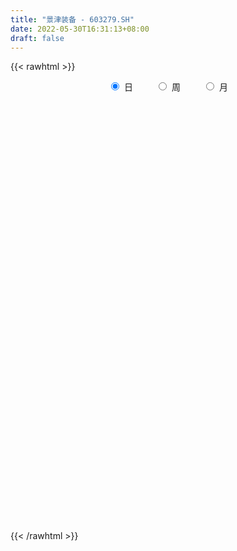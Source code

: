 ```yaml
---
title: "景津装备 - 603279.SH"
date: 2022-05-30T16:31:13+08:00
draft: false
---
```

{{< rawhtml >}}
    <div style="text-align: center">
        <label style="padding: 1rem;"><input style="margin-right: .5rem" type="radio" name="period" value="D" checked onclick="period_change(this)">日</label>
        <label style="padding: 1rem;"><input style="margin-right: .5rem" type="radio" name="period" value="W" onclick="period_change(this)">周</label>
        <label style="padding: 1rem;"><input style="margin-right: .5rem" type="radio" name="period" value="M" onclick="period_change(this)">月</label>
    </div>
    <div id="chart" style="height: 700px;"></div> 
    <script type="text/javascript">
        const D_v = [46923.04,40888.32,31041.0,28031.65,31909.35,32062.47,33295.14,29744.01,50565.03,36973.37,34357.46,23383.11,22684.56,23560.28,30168.23,20263.8,41167.28,29689.0,23443.76,39389.18,45603.72,48008.27,39181.3,27007.0,32562.0,29214.32,12941.75,19432.94,23100.0,14216.32,16107.0,14896.0,22178.46,21650.33,115815.27,63191.75,37526.84,36113.0,45589.0,121988.17,208864.23,303148.33,143737.73,127161.39,135252.79,84210.85,79370.01,49415.28,86826.08,51170.01,81753.89,40361.87,52613.42,58929.24,34829.22,36546.4,27022.0,156053.42,127927.18,98581.35,42556.97,43664.24,54446.09,60102.07,55140.28,62195.02,79199.13,81645.45,78030.5,33862.95,44734.23,34046.35,35684.55,40445.09,39482.49,30790.48,49961.98,34188.07,37856.55,24021.94,27654.17,26986.44,25685.06,36185.01,33632.01,27859.42,50885.86,37797.39,43572.92,30775.66,32275.82,27194.01,28167.0,31186.78,20360.05,19893.97,26553.48,32105.05,31808.0,47171.0,27403.01,37985.5,38695.58,62662.56,45618.38,41143.2,70653.07,45859.39,53461.98,51368.34,44862.16,42291.0,36794.48,29877.1,20513.42,19643.16,33934.0,21654.39,19803.54,30761.62,17639.63,20651.26,13431.7,22680.76,34750.73,22204.67,11729.12,21108.29,24286.06,17645.25,21917.6,28332.19,21657.85,31831.48,38516.39,52431.8,35120.96,20826.64,30882.38,21816.71,16282.58,58234.16,31535.56,78535.69,67376.06,26894.74,26615.77,31072.71,19923.99,26182.25,28581.63,16831.38,28556.43,18650.94,18869.92,28897.75,36935.36,21717.94,22232.27,32684.78,22539.66,16486.14,20792.72,29939.81,27076.51,25006.92,25343.7,26595.51,22326.23,17241.21,18163.01,19479.9,9850.0,19047.58,42474.63,45125.83,39231.9,27044.44,27388.29,25993.12,21878.17,15190.26,20889.5,19129.51,10626.92,9380.34,22913.24,20082.68,18001.93,13335.88,14738.32,9409.0,12483.79,12849.28,18209.94,16806.34,10244.03,35148.81,24429.62,12361.58,13617.64,16961.31,22137.03,26652.69,13641.06,5777.61,5713.69,7191.17,7552.82,9138.88,15380.85,8926.12,15005.9,8067.93,8924.0,5272.08,6589.78,16454.76,21370.11,18315.85,11532.71,25506.52,13405.66,11199.98,7681.0,8910.25,11882.59,6857.59,11354.47,13366.25,6177.21,10594.34,17687.19,13643.4,6495.21,10844.42,8967.08,7317.06,4777.35,5523.0,6216.59,11140.11,7134.74,7976.83,6850.09,10397.87,18260.18,11648.37,13579.17,12356.43]
const D_histogram = [0.0,-0.0092663248,-0.0392712194,-0.0497308671,-0.0596333737,-0.0852072083,-0.1196877319,-0.1582895084,-0.1414984967,-0.1510771215,-0.1893050102,-0.2072334143,-0.2023790378,-0.1824190362,-0.1474441379,-0.1335862354,-0.1006539612,-0.0930840485,-0.0923291178,-0.1352098665,-0.0721476973,0.032720558,0.1148241026,0.1589481577,0.191908313,0.2042187489,0.1897120189,0.1638302966,0.1164860704,0.0834329953,0.0436491039,-0.006663777,-0.023909107,-0.0188316378,0.0970169304,0.1483652552,0.1639142781,0.1737052389,0.1981232892,0.2969862653,0.5036589733,0.6580708153,0.6992945516,0.7360187562,0.8231177832,0.8817420085,0.8159658471,0.7248604083,0.5125128347,0.3164613165,0.2888750721,0.2106758563,0.1388341082,0.097401089,0.0559178332,-0.0167349222,-0.0521087354,-0.0238531115,0.1826180543,0.314691087,0.3797285473,0.3672039048,0.2937591134,0.064695929,0.0103306347,0.0721180263,0.172033647,0.3719040714,0.5509850877,0.6023693844,0.4662646644,0.436973994,0.3194567142,0.1393095156,-0.0824539831,-0.2444601439,-0.3440073424,-0.3658569739,-0.3899966806,-0.3885285487,-0.3918993521,-0.4042531284,-0.4193919248,-0.4568630204,-0.5308530541,-0.630301969,-0.7964940527,-0.9033709443,-0.9213744062,-0.9935872191,-0.994809923,-0.9262315737,-0.9264299327,-0.8852894943,-0.815824888,-0.7616599166,-0.7545639687,-0.7277589024,-0.5894296197,-0.4030615549,-0.2662723822,-0.0414013266,0.0476563612,0.0755296401,0.0825657054,0.1359729868,0.115141508,0.1398674616,0.1462224283,0.1735815931,0.2990679651,0.3505252257,0.4235618646,0.4766120064,0.4622135969,0.4479988868,0.4974410585,0.4783955525,0.4150549803,0.3665306703,0.3768644812,0.3097314912,0.2810964089,0.2908532016,0.2705302362,0.2688168766,0.2527177209,0.29743103,0.3121445458,0.3084865549,0.2685516019,0.16460249,0.1085675281,0.0093112053,-0.1067480578,-0.0834220159,-0.1205452461,-0.1333474968,-0.1720504458,-0.1581960701,-0.1506942648,0.050610836,0.1463781091,0.3155085092,0.3825519628,0.3697356748,0.3698734835,0.4219527932,0.4199332671,0.2631771851,0.2333946865,0.1438272039,0.1806992753,0.1553539572,0.1794167447,0.0483441889,-0.1285309761,-0.0967202329,-0.0791460757,-0.1733442733,-0.2359014333,-0.2429007553,-0.3896555402,-0.5184222607,-0.6209627143,-0.536901193,-0.6032692346,-0.7035481492,-0.7639764129,-0.7287858608,-0.7525478385,-0.6979801806,-0.6747206165,-0.5839738163,-0.5264673868,-0.4431086096,-0.206507092,-0.1340390769,-0.1066751949,-0.1693998161,-0.1253717814,-0.0413444137,0.022599835,0.0724673309,0.1196669595,0.1184132049,0.2767622827,0.3181700223,0.344650318,0.330244587,0.3259526563,0.2668551571,0.1733436545,0.1214813142,-0.0256405768,-0.1245047637,-0.1614903189,0.0238575317,0.0586294929,0.0123832109,-0.1333017848,-0.0296000899,0.0961319206,0.2614089308,0.4166850174,0.4895946334,0.5123223798,0.4310385601,0.2718864979,0.0729278129,-0.1145521241,-0.1513693914,-0.1661458593,-0.1991394794,-0.2113734964,-0.2343615949,-0.2151258405,-0.3282108542,-0.4856469676,-0.6468434796,-0.782603516,-0.8245969083,-0.6850375436,-0.5657125259,-0.4551013732,-0.391089122,-0.3166287581,-0.4174908526,-0.3814101711,-0.2981709303,-0.252237052,0.014179523,0.2873675642,0.4413338635,0.5580841223,0.6192269708,0.6511104455,0.6672429044,0.6902817592,0.6650906047,0.6273434467,0.6639619643,0.6627101068,0.6350006526,0.551784595,0.3775323408,0.3804090107,0.3899042145,0.2470844391,0.2065350936]
const D_fast = [0.0,-0.011582906,-0.0514056055,-0.07429797,-0.09910882,-0.1459844567,-0.2103869133,-0.2885610668,-0.3071446793,-0.3544925844,-0.4400467257,-0.5097834833,-0.5555238663,-0.5811686237,-0.5830547599,-0.6025934163,-0.5948246324,-0.6105257318,-0.6328530806,-0.7095362959,-0.664511051,-0.5514626563,-0.440653086,-0.3567919915,-0.2758547579,-0.2124896347,-0.17956836,-0.1644925082,-0.1827152168,-0.194910043,-0.2237816585,-0.2757604837,-0.2989830904,-0.2986135306,-0.1585107298,-0.0700710913,-0.0135434988,0.0396737717,0.1136226443,0.2867321867,0.6193196381,0.9382491839,1.1542965581,1.3750254518,1.6679039246,1.946963652,2.0851789524,2.1752886156,2.0910692507,1.9741330617,2.0187655853,1.9932353335,1.9561021125,1.9390193655,1.911515568,1.8346790821,1.786278085,1.8085704311,2.0606961104,2.2714419149,2.431411512,2.5106878457,2.5106828326,2.2977936305,2.2460109949,2.325827893,2.4687519255,2.7615983678,3.0784256559,3.2804022987,3.2608637448,3.340816573,3.3031634718,3.157843652,2.9154666576,2.6923454607,2.5067964266,2.3934825517,2.2718436748,2.1761796695,2.0748340281,1.9614169697,1.8414301921,1.6897433414,1.4830400442,1.226015637,0.8607000401,0.5279804124,0.279633349,-0.0409762687,-0.2909014534,-0.4538809974,-0.6856868397,-0.8658687749,-1.0003603905,-1.1366103983,-1.3181554426,-1.4732901018,-1.4823182241,-1.396715548,-1.3264944708,-1.1119737468,-1.0110019688,-0.9642462799,-0.9365687882,-0.8491682601,-0.8412143618,-0.7815215429,-0.7386109691,-0.667856406,-0.4676030428,-0.3285144757,-0.1495873707,0.0226157728,0.1237707624,0.2215557741,0.3953582103,0.4959115924,0.5363347654,0.579443123,0.6839930541,0.6942929369,0.7359319569,0.81840205,0.8657116437,0.9312025032,0.9782827777,1.0973538444,1.1901034966,1.2635671444,1.290770092,1.2279716025,1.1990785227,1.1021500012,0.9594037237,0.9618742615,0.8946147198,0.8484755949,0.7667600344,0.7410653926,0.7108936317,0.9248514415,1.0572132419,1.3052207693,1.4679022136,1.5475198442,1.6401260238,1.7976935318,1.9006573226,1.8096955367,1.8382617098,1.7846510282,1.8666979184,1.8801910897,1.9491080633,1.8301215547,1.6211136457,1.6287443307,1.626531969,1.4889977031,1.3674651847,1.2997406739,1.055572004,0.7971997183,0.5394185861,0.4892548091,0.2720694589,-0.004096493,-0.25551886,-0.402524773,-0.6144237103,-0.7343510976,-0.8797716876,-0.9350183414,-1.0091287587,-1.0365471339,-0.8515723893,-0.8126141434,-0.8119190602,-0.9169936353,-0.904308546,-0.8306172817,-0.7610230743,-0.6930387457,-0.6159223772,-0.5875728306,-0.3600331821,-0.2390829368,-0.1264400617,-0.058284646,0.0189115874,0.0265278775,-0.0236477115,-0.0451397233,-0.1986717584,-0.3286621363,-0.4060202712,-0.2147080377,-0.1652787033,-0.2084291826,-0.3874396244,-0.291137952,-0.1413729614,0.0892562815,0.3487036225,0.5440118968,0.6948202382,0.7212960586,0.6301156209,0.4493888891,0.233270921,0.1586113059,0.1022983732,0.0195198832,-0.0455575079,-0.1271360052,-0.1616817109,-0.3568194381,-0.6356672934,-0.9585746753,-1.2899855907,-1.53812821,-1.5698282313,-1.5919313451,-1.5950955357,-1.628855565,-1.6335523906,-1.8387871982,-1.8980590595,-1.8893625513,-1.906487936,-1.6365264803,-1.291496548,-1.0271967828,-0.7709254935,-0.5549759022,-0.3603148161,-0.1773716311,0.0182376634,0.1593191602,0.2784078638,0.4810168724,0.6454425416,0.7764832506,0.8312133417,0.7513441727,0.8493230954,0.9562943527,0.8752456871,0.886330115]
const D_slow = [0.0,-0.0023165812,-0.0121343861,-0.0245671028,-0.0394754463,-0.0607772483,-0.0906991813,-0.1302715584,-0.1656461826,-0.203415463,-0.2507417155,-0.3025500691,-0.3531448285,-0.3987495876,-0.435610622,-0.4690071809,-0.4941706712,-0.5174416833,-0.5405239628,-0.5743264294,-0.5923633537,-0.5841832142,-0.5554771886,-0.5157401492,-0.4677630709,-0.4167083837,-0.369280379,-0.3283228048,-0.2992012872,-0.2783430384,-0.2674307624,-0.2690967067,-0.2750739834,-0.2797818929,-0.2555276603,-0.2184363465,-0.1774577769,-0.1340314672,-0.0845006449,-0.0102540786,0.1156606648,0.2801783686,0.4550020065,0.6390066955,0.8447861414,1.0652216435,1.2692131053,1.4504282073,1.578556416,1.6576717451,1.7298905132,1.7825594772,1.8172680043,1.8416182765,1.8555977348,1.8514140043,1.8383868204,1.8324235426,1.8780780561,1.9567508279,2.0516829647,2.1434839409,2.2169237193,2.2330977015,2.2356803602,2.2537098668,2.2967182785,2.3896942964,2.5274405683,2.6780329144,2.7945990805,2.903842579,2.9837067575,3.0185341364,2.9979206407,2.9368056047,2.8508037691,2.7593395256,2.6618403554,2.5647082182,2.4667333802,2.3656700981,2.2608221169,2.1466063618,2.0138930983,1.856317606,1.6571940928,1.4313513568,1.2010077552,0.9526109504,0.7039084697,0.4723505763,0.2407430931,0.0194207195,-0.1845355025,-0.3749504817,-0.5635914738,-0.7455311994,-0.8928886044,-0.9936539931,-1.0602220886,-1.0705724203,-1.05865833,-1.03977592,-1.0191344936,-0.9851412469,-0.9563558699,-0.9213890045,-0.8848333974,-0.8414379991,-0.7666710079,-0.6790397014,-0.5731492353,-0.4539962337,-0.3384428345,-0.2264431127,-0.1020828481,0.01751604,0.1212797851,0.2129124526,0.3071285729,0.3845614457,0.454835548,0.5275488484,0.5951814074,0.6623856266,0.7255650568,0.7999228143,0.8779589508,0.9550805895,1.02221849,1.0633691125,1.0905109945,1.0928387959,1.0661517814,1.0452962774,1.0151599659,0.9818230917,0.9388104802,0.8992614627,0.8615878965,0.8742406055,0.9108351328,0.9897122601,1.0853502508,1.1777841695,1.2702525404,1.3757407386,1.4807240554,1.5465183517,1.6048670233,1.6408238243,1.6859986431,1.7248371324,1.7696913186,1.7817773658,1.7496446218,1.7254645636,1.7056780447,1.6623419763,1.603366618,1.5426414292,1.4452275441,1.315621979,1.1603813004,1.0261560021,0.8753386935,0.6994516562,0.508457553,0.3262610878,0.1381241282,-0.036370917,-0.2050510711,-0.3510445252,-0.4826613719,-0.5934385243,-0.6450652973,-0.6785750665,-0.7052438652,-0.7475938193,-0.7789367646,-0.789272868,-0.7836229093,-0.7655060765,-0.7355893367,-0.7059860354,-0.6367954648,-0.5572529592,-0.4710903797,-0.3885292329,-0.3070410689,-0.2403272796,-0.196991366,-0.1666210374,-0.1730311816,-0.2041573726,-0.2445299523,-0.2385655694,-0.2239081962,-0.2208123934,-0.2541378396,-0.2615378621,-0.237504882,-0.1721526493,-0.0679813949,0.0544172634,0.1824978584,0.2902574984,0.3582291229,0.3764610761,0.3478230451,0.3099806973,0.2684442324,0.2186593626,0.1658159885,0.1072255897,0.0534441296,-0.0286085839,-0.1500203258,-0.3117311957,-0.5073820747,-0.7135313018,-0.8847906877,-1.0262188192,-1.1399941625,-1.237766443,-1.3169236325,-1.4212963456,-1.5166488884,-1.591191621,-1.654250884,-1.6507060032,-1.5788641122,-1.4685306463,-1.3290096157,-1.174202873,-1.0114252616,-0.8446145355,-0.6720440957,-0.5057714446,-0.3489355829,-0.1829450918,-0.0172675651,0.141482598,0.2794287468,0.373811832,0.4689140846,0.5663901383,0.628161248,0.6797950214]
const D_data = [['2021-05-19', 24.9611, 24.2933, 24.0029, 25.1257],['2021-05-20', 24.1772, 24.1481, 23.9158, 24.6804],['2021-05-21', 24.0029, 23.761, 23.5384, 24.5837],['2021-05-24', 24.303, 23.8578, 23.5964, 24.303],['2021-05-25', 24.0513, 23.761, 23.4609, 24.2159],['2021-05-26', 23.7513, 23.4029, 23.3061, 23.761],['2021-05-27', 23.3642, 23.0351, 22.6286, 23.3932],['2021-05-28', 22.8415, 22.6576, 22.4544, 23.2964],['2021-05-31', 22.6576, 23.1512, 22.2608, 23.7126],['2021-06-01', 23.4222, 22.6963, 22.5511, 23.6061],['2021-06-02', 22.6963, 22.0382, 21.9608, 22.7641],['2021-06-03', 22.0672, 21.9414, 21.9317, 22.3769],['2021-06-04', 21.9414, 21.9801, 21.7865, 22.0963],['2021-06-07', 22.1446, 22.0285, 21.593, 22.164],['2021-06-08', 22.1156, 22.1737, 21.8446, 22.6866],['2021-06-09', 22.1834, 21.864, 21.8446, 22.3189],['2021-06-10', 22.1446, 22.0672, 22.0575, 22.8125],['2021-06-11', 21.9511, 21.7091, 21.6026, 22.3673],['2021-06-15', 21.593, 21.4962, 20.4315, 21.7188],['2021-06-16', 21.3897, 20.6638, 20.5961, 21.3897],['2021-06-17', 20.93, 21.88, 20.51, 21.94],['2021-06-18', 21.89, 22.76, 21.88, 23.02],['2021-06-21', 22.76, 22.96, 22.6, 23.08],['2021-06-22', 22.95, 22.86, 22.6, 23.1],['2021-06-23', 22.86, 23.0, 22.75, 23.16],['2021-06-24', 22.87, 22.96, 22.86, 23.5],['2021-06-25', 22.96, 22.72, 22.61, 23.18],['2021-06-28', 22.74, 22.56, 22.45, 22.95],['2021-06-29', 22.54, 22.16, 21.92, 22.66],['2021-06-30', 21.98, 22.16, 21.97, 22.43],['2021-07-01', 22.17, 21.89, 21.89, 22.32],['2021-07-02', 22.11, 21.49, 21.4, 22.12],['2021-07-05', 21.51, 21.67, 21.49, 22.4],['2021-07-06', 22.19, 21.86, 21.61, 22.19],['2021-07-07', 21.95, 23.57, 21.8, 23.75],['2021-07-08', 23.52, 23.28, 23.08, 24.16],['2021-07-09', 23.28, 23.11, 22.74, 23.4],['2021-07-12', 23.36, 23.22, 23.11, 23.79],['2021-07-13', 23.22, 23.63, 23.01, 23.85],['2021-07-14', 23.78, 25.09, 23.61, 25.7],['2021-07-15', 25.61, 27.6, 25.61, 27.6],['2021-07-16', 28.7, 28.42, 28.28, 30.36],['2021-07-19', 27.62, 28.13, 27.62, 29.15],['2021-07-20', 27.91, 28.94, 27.22, 29.44],['2021-07-21', 28.84, 30.64, 28.84, 31.5],['2021-07-22', 30.61, 31.5, 30.26, 31.66],['2021-07-23', 31.5, 30.77, 30.0, 31.53],['2021-07-26', 30.51, 30.84, 30.0, 31.48],['2021-07-27', 30.0, 29.21, 28.77, 30.62],['2021-07-28', 29.04, 28.87, 28.28, 29.56],['2021-07-29', 29.74, 30.86, 29.74, 31.37],['2021-07-30', 31.1, 30.39, 30.0, 31.35],['2021-08-02', 30.48, 30.46, 30.1, 31.1],['2021-08-03', 30.69, 30.89, 30.06, 31.4],['2021-08-04', 30.7, 30.99, 30.35, 31.2],['2021-08-05', 31.28, 30.57, 30.0, 31.28],['2021-08-06', 30.6, 30.98, 30.38, 31.13],['2021-08-09', 31.06, 31.99, 30.41, 33.0],['2021-08-10', 31.5, 35.19, 31.28, 35.19],['2021-08-11', 35.32, 35.65, 34.0, 36.27],['2021-08-12', 35.66, 35.91, 34.67, 36.09],['2021-08-13', 35.53, 35.68, 34.9, 35.9],['2021-08-16', 35.68, 35.26, 34.9, 36.82],['2021-08-17', 35.32, 32.95, 32.8, 35.35],['2021-08-18', 33.28, 34.72, 32.95, 35.08],['2021-08-19', 34.8, 36.55, 34.11, 37.2],['2021-08-20', 36.56, 37.89, 36.56, 39.0],['2021-08-23', 38.36, 40.51, 37.22, 40.97],['2021-08-24', 41.0, 42.0, 39.7, 42.5],['2021-08-25', 41.58, 41.86, 40.39, 42.37],['2021-08-26', 40.86, 40.1, 39.76, 41.5],['2021-08-27', 41.6, 41.76, 40.1, 42.11],['2021-08-30', 41.76, 40.98, 40.28, 43.0],['2021-08-31', 40.95, 40.0, 39.25, 41.49],['2021-09-01', 39.9, 38.84, 38.33, 40.86],['2021-09-02', 38.21, 38.84, 38.08, 39.55],['2021-09-03', 38.99, 39.09, 38.52, 41.19],['2021-09-06', 38.76, 39.85, 38.76, 41.2],['2021-09-07', 39.83, 39.78, 39.06, 41.5],['2021-09-08', 39.83, 40.1, 38.8, 40.6],['2021-09-09', 40.1, 40.08, 39.17, 40.8],['2021-09-10', 40.15, 39.95, 39.54, 40.34],['2021-09-13', 40.15, 39.84, 39.1, 40.75],['2021-09-14', 39.99, 39.38, 38.71, 40.0],['2021-09-15', 39.14, 38.52, 37.23, 39.55],['2021-09-16', 38.69, 37.54, 37.47, 39.86],['2021-09-17', 38.27, 35.66, 34.88, 38.28],['2021-09-22', 35.15, 35.2, 34.44, 36.76],['2021-09-23', 35.07, 35.43, 34.51, 35.76],['2021-09-24', 35.43, 33.89, 33.5, 35.57],['2021-09-27', 34.29, 33.9, 32.94, 35.21],['2021-09-28', 33.9, 34.27, 33.11, 34.85],['2021-09-29', 33.8, 32.9, 32.59, 34.01],['2021-09-30', 32.63, 32.82, 32.2, 33.71],['2021-10-08', 33.21, 32.78, 32.2, 34.17],['2021-10-11', 32.78, 32.25, 32.08, 33.4],['2021-10-12', 31.95, 31.15, 30.6, 33.12],['2021-10-13', 31.33, 30.8, 30.0, 32.2],['2021-10-14', 30.66, 32.0, 30.31, 32.87],['2021-10-15', 32.41, 32.95, 31.43, 33.5],['2021-10-18', 32.6, 32.79, 31.9, 33.16],['2021-10-19', 32.95, 34.6, 32.95, 35.25],['2021-10-20', 34.53, 33.6, 32.66, 34.59],['2021-10-21', 33.79, 33.05, 32.92, 36.22],['2021-10-22', 33.16, 32.8, 32.19, 33.9],['2021-10-25', 33.09, 33.49, 32.33, 33.61],['2021-10-26', 32.75, 32.61, 32.11, 33.87],['2021-10-27', 32.61, 33.16, 32.16, 33.38],['2021-10-28', 32.55, 33.0, 32.12, 33.3],['2021-10-29', 32.77, 33.36, 32.51, 34.3],['2021-11-01', 33.35, 35.08, 32.5, 35.5],['2021-11-02', 34.51, 34.79, 34.2, 35.98],['2021-11-03', 34.73, 35.62, 34.56, 35.8],['2021-11-04', 35.24, 36.0, 35.24, 36.23],['2021-11-05', 35.85, 35.58, 35.29, 36.1],['2021-11-08', 35.64, 35.83, 34.88, 36.09],['2021-11-09', 36.2, 37.08, 35.71, 37.29],['2021-11-10', 37.33, 36.69, 36.0, 37.89],['2021-11-11', 36.8, 36.28, 35.8, 36.84],['2021-11-12', 37.3, 36.5, 35.26, 37.3],['2021-11-15', 36.46, 37.47, 35.99, 37.85],['2021-11-16', 37.48, 36.67, 36.2, 38.27],['2021-11-17', 36.6, 37.19, 36.6, 37.68],['2021-11-18', 36.98, 37.92, 36.23, 38.0],['2021-11-19', 37.9, 37.82, 36.63, 38.58],['2021-11-22', 37.5, 38.3, 37.0, 38.4],['2021-11-23', 38.69, 38.38, 37.91, 39.22],['2021-11-24', 38.34, 39.55, 38.23, 39.99],['2021-11-25', 39.28, 39.7, 38.75, 40.0],['2021-11-26', 39.52, 39.88, 39.18, 39.99],['2021-11-29', 39.4, 39.68, 38.88, 40.08],['2021-11-30', 39.98, 38.81, 38.66, 39.98],['2021-12-01', 38.75, 39.24, 38.2, 39.39],['2021-12-02', 39.53, 38.48, 38.15, 39.59],['2021-12-03', 38.48, 37.8, 37.46, 38.96],['2021-12-06', 37.81, 39.37, 37.81, 39.99],['2021-12-07', 39.9, 38.64, 37.69, 39.9],['2021-12-08', 38.88, 38.85, 38.22, 39.45],['2021-12-09', 39.12, 38.4, 37.9, 39.12],['2021-12-10', 38.6, 38.99, 37.83, 39.49],['2021-12-13', 38.98, 38.97, 38.52, 39.48],['2021-12-14', 39.4, 42.05, 38.65, 42.18],['2021-12-15', 42.52, 41.74, 41.6, 42.9],['2021-12-16', 41.83, 43.7, 41.08, 43.8],['2021-12-17', 43.18, 43.49, 41.0, 43.98],['2021-12-20', 43.25, 43.1, 41.25, 44.5],['2021-12-21', 42.86, 43.7, 42.22, 43.95],['2021-12-22', 43.7, 45.0, 43.7, 45.5],['2021-12-23', 44.79, 45.0, 44.15, 45.3],['2021-12-24', 45.08, 43.12, 42.5, 45.16],['2021-12-27', 43.2, 44.63, 42.1, 44.98],['2021-12-28', 44.72, 43.94, 43.41, 44.99],['2021-12-29', 43.69, 45.75, 43.36, 46.15],['2021-12-30', 45.75, 45.38, 45.01, 46.81],['2021-12-31', 45.98, 46.38, 44.63, 46.4],['2022-01-04', 46.47, 44.49, 43.77, 46.55],['2022-01-05', 45.49, 43.3, 42.52, 45.49],['2022-01-06', 42.62, 45.68, 42.62, 46.19],['2022-01-07', 45.47, 45.81, 44.46, 46.07],['2022-01-10', 45.52, 44.34, 42.4, 45.77],['2022-01-11', 44.44, 44.38, 43.89, 45.25],['2022-01-12', 44.46, 44.92, 43.76, 45.32],['2022-01-13', 45.02, 42.71, 42.56, 45.1],['2022-01-14', 42.49, 42.02, 41.55, 43.58],['2022-01-17', 42.46, 41.44, 40.57, 42.46],['2022-01-18', 41.86, 43.42, 41.03, 43.9],['2022-01-19', 43.5, 41.26, 40.74, 44.0],['2022-01-20', 41.51, 39.97, 39.8, 41.79],['2022-01-21', 39.8, 39.53, 39.0, 40.5],['2022-01-24', 39.78, 40.12, 38.89, 40.27],['2022-01-25', 39.6, 38.85, 38.75, 40.98],['2022-01-26', 38.79, 39.34, 38.26, 39.65],['2022-01-27', 39.34, 38.59, 38.42, 39.8],['2022-01-28', 39.09, 39.2, 37.89, 39.79],['2022-02-07', 40.26, 38.68, 38.6, 41.94],['2022-02-08', 38.94, 38.92, 38.1, 39.7],['2022-02-09', 38.84, 41.36, 38.69, 41.97],['2022-02-10', 41.49, 39.91, 39.9, 42.79],['2022-02-11', 39.66, 39.42, 38.62, 40.45],['2022-02-14', 39.42, 37.98, 37.7, 39.78],['2022-02-15', 37.71, 39.04, 37.2, 39.44],['2022-02-16', 39.12, 39.71, 38.91, 40.0],['2022-02-17', 39.36, 39.74, 39.13, 40.5],['2022-02-18', 40.15, 39.8, 38.75, 40.43],['2022-02-21', 39.25, 40.0, 39.25, 40.24],['2022-02-22', 39.4, 39.51, 39.23, 40.14],['2022-02-23', 39.22, 42.0, 39.19, 42.33],['2022-02-24', 42.0, 41.23, 40.8, 42.21],['2022-02-25', 41.72, 41.42, 40.75, 42.07],['2022-02-28', 41.15, 41.15, 40.65, 42.15],['2022-03-01', 41.49, 41.44, 40.61, 41.95],['2022-03-02', 41.0, 40.78, 40.3, 41.8],['2022-03-03', 40.78, 40.08, 39.6, 40.89],['2022-03-04', 39.78, 40.3, 39.68, 41.13],['2022-03-07', 39.91, 38.58, 38.38, 39.91],['2022-03-08', 38.5, 38.43, 37.65, 39.49],['2022-03-09', 38.68, 38.69, 37.51, 39.2],['2022-03-10', 40.0, 41.79, 40.0, 42.54],['2022-03-11', 41.61, 40.5, 38.01, 41.61],['2022-03-14', 39.91, 39.45, 39.14, 40.55],['2022-03-15', 39.19, 37.6, 37.6, 39.6],['2022-03-16', 38.16, 40.51, 36.3, 40.68],['2022-03-17', 40.46, 41.4, 40.17, 42.12],['2022-03-18', 41.05, 42.8, 39.58, 42.88],['2022-03-21', 42.83, 43.8, 41.58, 43.99],['2022-03-22', 44.22, 43.75, 43.04, 44.22],['2022-03-23', 43.88, 43.8, 43.1, 44.1],['2022-03-24', 43.19, 42.75, 42.39, 43.62],['2022-03-25', 43.43, 41.45, 41.0, 43.43],['2022-03-28', 41.42, 40.17, 39.88, 41.42],['2022-03-29', 40.38, 39.3, 38.5, 40.48],['2022-03-30', 39.49, 40.52, 39.15, 40.6],['2022-03-31', 40.48, 40.57, 39.01, 40.96],['2022-04-01', 40.42, 40.1, 39.75, 41.14],['2022-04-06', 40.0, 40.1, 38.8, 40.3],['2022-04-07', 39.77, 39.71, 39.41, 40.17],['2022-04-08', 39.8, 40.06, 39.68, 40.85],['2022-04-11', 40.66, 37.93, 37.42, 40.66],['2022-04-12', 37.76, 36.3, 35.51, 38.16],['2022-04-13', 36.24, 34.9, 34.15, 36.24],['2022-04-14', 34.99, 33.78, 33.5, 35.49],['2022-04-15', 33.6, 33.74, 32.4, 34.0],['2022-04-18', 33.53, 35.56, 32.63, 35.95],['2022-04-19', 35.38, 35.37, 35.0, 36.2],['2022-04-20', 35.91, 35.32, 35.0, 35.91],['2022-04-21', 35.23, 34.7, 34.5, 35.97],['2022-04-22', 34.47, 34.74, 34.05, 35.44],['2022-04-25', 34.05, 31.98, 31.93, 34.55],['2022-04-26', 32.14, 32.99, 31.15, 33.2],['2022-04-27', 32.45, 33.41, 31.56, 34.24],['2022-04-28', 33.3, 32.84, 32.64, 33.9],['2022-04-29', 34.0, 36.12, 34.0, 36.12],['2022-05-05', 37.6, 37.56, 36.2, 38.0],['2022-05-06', 36.55, 37.3, 36.42, 38.8],['2022-05-09', 36.8, 37.77, 36.76, 38.0],['2022-05-10', 37.5, 37.85, 37.27, 38.2],['2022-05-11', 38.06, 38.09, 37.57, 39.42],['2022-05-12', 38.09, 38.42, 38.02, 38.79],['2022-05-13', 38.14, 39.05, 38.14, 39.48],['2022-05-16', 39.1, 38.9, 38.4, 39.47],['2022-05-17', 38.74, 39.03, 38.33, 39.3],['2022-05-18', 39.55, 40.44, 39.01, 41.0],['2022-05-19', 39.8, 40.58, 39.8, 41.08],['2022-05-20', 40.77, 40.7, 40.08, 41.1],['2022-05-23', 40.71, 40.21, 39.66, 40.73],['2022-05-24', 40.16, 38.79, 38.62, 40.4],['2022-05-25', 39.0, 40.91, 38.01, 41.16],['2022-05-26', 40.8, 41.41, 40.03, 41.47],['2022-05-27', 41.21, 39.48, 39.0, 41.4],['2022-05-30', 39.6, 40.54, 39.0, 41.0]]
const W_v = [8199.28,759541.6399999999,496361.99,371969.04,254732.81,266356.53,257197.23,472011.08,272713.57,38692.26,154387.41,184250.23,116145.92,137470.19,91332.27,122720.73,94302.07,83770.61,71490.18,100290.4,132509.48,69731.65,195561.34,284274.46,157753.15,158523.53,179462.89,130635.0,152447.24,273105.58,307712.76,141161.54,184130.64,230096.03,77250.3,65673.0,48651.73,60699.75,54346.77,80224.34,850738.6800000001,337187.04,150747.74,135386.48,81390.96,88445.51,40394.08,79219.8,202058.84,236751.74,148183.81,184823.58,148708.74,82305.83,208128.67,202986.41,154690.91,287166.71,94685.45,89463.87,132126.14,40697.25,251001.16,316662.43,255690.38,195460.25,173574.2,174818.77,129899.54,106640.91,153643.38,168496.0,151986.93,98153.39,228888.13,159502.88,159803.01,115126.47,88340.83,54190.05,82129.16,197308.2,205981.39,134263.23,107030.13,180215.42,80806.38,369097.04,317103.28,372444.27,350261.26,134245.05,223270.22,271716.4300000001,155042.62,167963.53,144848.59,156444.93,140906.37,87752.26,260362.65,715702.73,569732.77,309527.13,209940.28,468783.1599999999,311082.59,272319.48,196364.59,150707.17,174247.36,112145.97,118823.61,20360.05,157531.5,212365.03,262485.98,174338.16,125796.71,109154.08,96973.39,142255.51,161078.49,251964.05,130689.46,111490.3,109783.32,122443.11,126348.87,83781.7,181265.09,103080.56,81005.11,62816.27,104838.74,91730.25,39876.35,56519.68,20785.86,93179.95,53079.48,48349.86,31330.59,38401.12,37991.27,60735.68,12356.43]
const W_histogram = [0.0,0.0468868376,-0.1601116895,-0.3192957379,-0.4441287652,-0.3945366776,-0.3287375809,-0.1206973767,-0.1957120392,-0.2284535145,-0.2501266503,-0.2235189835,-0.3104931665,-0.3883033823,-0.4283790583,-0.4561426703,-0.4178346621,-0.3535801103,-0.3074638494,-0.2233725232,-0.142212217,-0.0836290169,0.1633455477,0.3060526815,0.3932442364,0.4515896736,0.4174847013,0.3190648961,0.3379410718,0.3889264249,0.3934070128,0.1892055016,0.2278891232,0.0786848794,-0.019061701,-0.0829874485,-0.1185753984,-0.1162502028,-0.1218445839,-0.0417404311,0.2009055833,0.1316045845,0.085147779,0.0618237641,0.0147435008,0.0324143126,0.0340780651,0.0545810524,0.1184249853,0.2261944441,0.1539794647,0.089123675,0.0203411312,-0.010897025,0.0077631235,0.0709084851,0.0441989905,0.0501742454,0.0515042606,-0.0083256913,0.0022840688,0.0404261645,0.1048504208,0.2519290037,0.3764398451,0.3793545199,0.3229576554,0.2359198722,0.1139439614,0.0410554965,-0.0523110839,-0.1454646485,-0.2629259603,-0.373415863,-0.5074886237,-0.5480915811,-0.5335283721,-0.5314987919,-0.4725938374,-0.4282335944,-0.3066281039,-0.1311720268,0.0703822694,0.191707914,0.2608966311,0.3320949388,0.3728836314,0.5472817422,0.6418461249,0.7571651464,0.6300390923,0.5964484555,0.5632114961,0.5442416588,0.4289625867,0.2855641219,0.157349173,0.1293741364,0.0957804732,-0.015735124,0.0116713575,0.3601753916,0.7019467962,0.8457599962,0.917933379,1.2016193067,1.4413611983,1.7436443216,1.6479392569,1.5293202904,1.0704109374,0.580651779,0.1405794864,-0.1798689398,-0.394729341,-0.5516678608,-0.617507187,-0.5154511516,-0.3952996477,-0.2436767617,-0.0324960854,-0.0591872432,-0.0247540032,0.2574786645,0.3688532411,0.5981162656,0.6434662583,0.3642063369,-0.0217406604,-0.3164293654,-0.5026501502,-0.5997668753,-0.5554429895,-0.5983848323,-0.6081689045,-0.4612541972,-0.4557084238,-0.5380220262,-0.5862617676,-1.0100545858,-1.1775734591,-1.148748532,-1.0085154676,-0.7671305108,-0.4796326266,-0.3603666823,-0.2064717547]
const W_fast = [0.0,0.058608547,-0.1884179025,-0.4274258853,-0.663291104,-0.7123331858,-0.7287184843,-0.5508526243,-0.6747952966,-0.7646501505,-0.8488549488,-0.8781270279,-1.0427245026,-1.217610564,-1.3647810045,-1.506580284,-1.5727309414,-1.5968714172,-1.6276211186,-1.5993729232,-1.5537656712,-1.5160897254,-1.2282787739,-1.0090584697,-0.8235558556,-0.6523130001,-0.5820467971,-0.6007003782,-0.4973389346,-0.3491219753,-0.2462896342,-0.40318977,-0.3075338676,-0.4370668915,-0.5395788972,-0.6242515068,-0.6894833063,-0.7162206613,-0.7522761884,-0.6826071434,-0.3897347332,-0.4261345859,-0.4513044466,-0.4591725205,-0.5025669086,-0.4767925186,-0.4666092498,-0.4324609994,-0.3390108203,-0.1746927504,-0.2084128637,-0.2509877346,-0.3146849955,-0.348647408,-0.3280464786,-0.2471739957,-0.2628337428,-0.2443149265,-0.2301088462,-0.2920202209,-0.2808394436,-0.2325908067,-0.1419539453,0.0681068885,0.2867276912,0.384480996,0.4088235454,0.3807657303,0.2872758098,0.2246512191,0.1182068677,-0.0113128591,-0.1945056609,-0.3983495294,-0.659294446,-0.8369202987,-0.9557391827,-1.0865843006,-1.1458278054,-1.208525961,-1.1635774965,-1.020914426,-0.8017645625,-0.6325119394,-0.4980990645,-0.3438770221,-0.2098674217,0.1013511247,0.3563770386,0.6609873467,0.6913710657,0.8068925428,0.9144584573,1.0315490348,1.0235106093,0.951503175,0.8626255194,0.8669940168,0.8573454719,0.7418960938,0.7722204147,1.2107682967,1.7280264003,2.0832795994,2.3849363269,2.9690270812,3.5691092724,4.3073034761,4.6235832257,4.8872943318,4.6959877131,4.3513914994,3.9464640785,3.5810484173,3.2675056809,2.9726501958,2.7524340729,2.7256273204,2.7469539124,2.837657608,3.0407142629,2.9992262943,3.0274710335,3.3740733673,3.5776612542,3.9564533451,4.1626699024,3.9744615652,3.5830794028,3.2092833565,2.8974000341,2.6503415902,2.5558047286,2.3632666777,2.2014403794,2.2330415374,2.1246602049,1.9078410959,1.7130359126,1.036729448,0.5748172099,0.3164550039,0.2045592015,0.2541615306,0.4217512582,0.4509255318,0.5532025208]
const W_slow = [0.0,0.0117217094,-0.028306213,-0.1081301474,-0.2191623388,-0.3177965082,-0.3999809034,-0.4301552476,-0.4790832574,-0.536196636,-0.5987282986,-0.6546080444,-0.7322313361,-0.8293071817,-0.9364019462,-1.0504376138,-1.1548962793,-1.2432913069,-1.3201572692,-1.3760004,-1.4115534543,-1.4324607085,-1.3916243216,-1.3151111512,-1.2168000921,-1.1039026737,-0.9995314984,-0.9197652743,-0.8352800064,-0.7380484002,-0.639696647,-0.5923952716,-0.5354229908,-0.5157517709,-0.5205171962,-0.5412640583,-0.5709079079,-0.5999704586,-0.6304316045,-0.6408667123,-0.5906403165,-0.5577391704,-0.5364522256,-0.5209962846,-0.5173104094,-0.5092068312,-0.500687315,-0.4870420518,-0.4574358055,-0.4008871945,-0.3623923283,-0.3401114096,-0.3350261268,-0.337750383,-0.3358096021,-0.3180824809,-0.3070327332,-0.2944891719,-0.2816131067,-0.2836945296,-0.2831235124,-0.2730169712,-0.246804366,-0.1838221151,-0.0897121539,0.0051264761,0.08586589,0.144845858,0.1733318484,0.1835957225,0.1705179516,0.1341517894,0.0684202993,-0.0249336664,-0.1518058223,-0.2888287176,-0.4222108106,-0.5550855086,-0.673233968,-0.7802923666,-0.8569493926,-0.8897423993,-0.8721468319,-0.8242198534,-0.7589956956,-0.6759719609,-0.5827510531,-0.4459306175,-0.2854690863,-0.0961777997,0.0613319734,0.2104440873,0.3512469613,0.487307376,0.5945480226,0.6659390531,0.7052763464,0.7376198805,0.7615649988,0.7576312178,0.7605490571,0.8505929051,1.0260796041,1.2375196032,1.4670029479,1.7674077746,2.1277480741,2.5636591545,2.9756439688,3.3579740414,3.6255767757,3.7707397204,3.8058845921,3.7609173571,3.6622350219,3.5243180567,3.3699412599,3.241078472,3.1422535601,3.0813343697,3.0732103483,3.0584135375,3.0522250367,3.1165947028,3.2088080131,3.3583370795,3.5192036441,3.6102552283,3.6048200632,3.5257127219,3.4000501843,3.2501084655,3.1112477181,2.96165151,2.8096092839,2.6942957346,2.5803686287,2.4458631221,2.2992976802,2.0467840338,1.752390669,1.465203536,1.2130746691,1.0212920414,0.9013838847,0.8112922142,0.7596742755]
const W_data = [['2019-08-02', 17.9339, 26.2534, 17.9339, 26.2534],['2019-08-09', 28.8797, 26.9881, 24.6832, 31.4968],['2019-08-16', 26.6299, 23.3242, 23.2599, 27.1625],['2019-08-23', 23.3425, 22.7273, 22.6997, 24.2792],['2019-08-30', 21.9835, 22.0569, 21.6896, 23.8751],['2019-09-06', 22.0753, 23.6639, 22.0753, 23.7649],['2019-09-12', 23.618, 23.8384, 23.4435, 24.876],['2019-09-20', 23.7649, 26.1249, 23.7557, 26.5197],['2019-09-27', 25.7484, 22.7456, 22.314, 25.8586],['2019-09-30', 22.4013, 22.7401, 22.2507, 23.2484],['2019-10-11', 22.8437, 22.4578, 22.2507, 23.5213],['2019-10-18', 22.6178, 22.7966, 21.9307, 23.4084],['2019-10-25', 22.5895, 20.8953, 20.6035, 22.5895],['2019-11-01', 20.8294, 20.1706, 19.5776, 21.9307],['2019-11-08', 20.1706, 19.8694, 19.3611, 20.2835],['2019-11-15', 19.7941, 19.3423, 18.8717, 19.9635],['2019-11-22', 19.3893, 19.6905, 19.3235, 20.2741],['2019-11-29', 19.5964, 19.8129, 18.9846, 19.9353],['2019-12-06', 19.9635, 19.4364, 19.1164, 20.0482],['2019-12-13', 19.4646, 19.86, 19.4364, 20.2082],['2019-12-20', 19.907, 19.9258, 19.86, 20.5753],['2019-12-27', 19.9541, 19.7282, 19.427, 20.0764],['2020-01-03', 19.747, 22.7495, 19.2952, 22.7495],['2020-01-10', 22.7495, 22.4954, 22.1189, 23.5308],['2020-01-17', 22.486, 22.5236, 21.8083, 23.3331],['2020-01-23', 22.3542, 22.7307, 21.8365, 23.4366],['2020-02-07', 20.4624, 21.8365, 19.3423, 21.9307],['2020-02-14', 21.6954, 20.8294, 20.7541, 22.0907],['2020-02-21', 20.9047, 22.2225, 20.8953, 22.4578],['2020-02-28', 22.166, 22.9943, 20.8294, 24.0579],['2020-03-06', 23.1825, 22.7778, 22.4672, 24.3308],['2020-03-13', 22.213, 19.7658, 18.994, 22.4578],['2020-03-20', 19.907, 22.4483, 18.5234, 22.6931],['2020-03-27', 21.6954, 19.8411, 19.6529, 22.5519],['2020-04-03', 19.5305, 19.7658, 19.1164, 20.2176],['2020-04-10', 20.0482, 19.6341, 19.5964, 20.3588],['2020-04-17', 19.4458, 19.5588, 19.2011, 19.8223],['2020-04-24', 19.6717, 19.7658, 19.1258, 20.1235],['2020-04-30', 19.7658, 19.4741, 18.5517, 19.9823],['2020-05-08', 19.3893, 20.5941, 19.2952, 20.7071],['2020-05-15', 20.5941, 23.4837, 20.18, 27.1451],['2020-05-22', 22.4483, 20.0953, 19.8788, 22.9943],['2020-05-29', 20.0106, 20.0764, 19.4364, 20.6412],['2020-06-05', 20.1517, 20.1605, 20.1047, 21.1024],['2020-06-12', 20.267, 19.6282, 19.183, 20.5186],['2020-06-19', 19.5508, 20.3057, 19.483, 20.9832],['2020-06-24', 20.2573, 20.1121, 19.8992, 20.4509],['2020-07-03', 20.1121, 20.3735, 19.6863, 20.6251],['2020-07-10', 20.6832, 21.1478, 20.4219, 22.3092],['2020-07-17', 21.1671, 22.2414, 20.9542, 23.1899],['2020-07-24', 22.3963, 20.1799, 20.1315, 22.5802],['2020-07-31', 20.1702, 19.9476, 18.6313, 20.3928],['2020-08-07', 20.0154, 19.5314, 19.3862, 20.567],['2020-08-14', 19.5314, 19.6863, 19.183, 19.9186],['2020-08-21', 19.7444, 20.2283, 19.6089, 20.9929],['2020-08-28', 20.0637, 20.9929, 20.0637, 21.0994],['2020-09-04', 20.9929, 19.967, 19.5024, 21.2252],['2020-09-11', 20.1025, 20.3154, 19.5701, 21.5349],['2020-09-18', 20.3831, 20.2767, 19.8895, 20.9639],['2020-09-25', 20.2767, 19.3282, 19.2701, 20.3638],['2020-09-30', 19.5024, 20.0347, 19.3959, 20.7606],['2020-10-09', 20.1315, 20.4896, 20.0154, 20.6154],['2020-10-16', 20.538, 21.1187, 20.4315, 21.8736],['2020-10-23', 21.2929, 22.8415, 20.9348, 23.277],['2020-10-30', 22.9189, 23.5287, 22.1737, 24.3417],['2020-11-06', 23.5964, 22.6479, 22.5511, 23.9836],['2020-11-13', 22.8415, 22.0479, 21.7672, 23.0448],['2020-11-20', 22.1253, 21.5155, 20.7316, 22.1253],['2020-11-27', 21.5446, 20.6735, 20.4025, 21.922],['2020-12-04', 20.6735, 20.8477, 20.4025, 21.3994],['2020-12-11', 21.2639, 20.1605, 19.8605, 21.8059],['2020-12-18', 20.1315, 19.5992, 19.2798, 20.5767],['2020-12-25', 19.5992, 18.5732, 18.4184, 19.7927],['2020-12-31', 18.5732, 17.7893, 17.5183, 18.641],['2021-01-08', 17.7022, 16.4633, 15.4858, 18.0409],['2021-01-15', 16.473, 16.7053, 15.6987, 17.2279],['2021-01-22', 16.773, 16.8408, 16.6569, 17.9635],['2021-01-29', 16.6762, 16.231, 16.0181, 16.9279],['2021-02-05', 16.1923, 16.6182, 15.9794, 17.1215],['2021-02-10', 16.5504, 16.2504, 16.1246, 16.7633],['2021-02-19', 16.3375, 17.257, 16.3375, 17.528],['2021-02-26', 17.2182, 18.4377, 17.2182, 18.8539],['2021-03-05', 18.5732, 19.6379, 18.4958, 20.1025],['2021-03-12', 20.0928, 19.4927, 18.1377, 20.1218],['2021-03-19', 19.4346, 19.425, 19.0765, 19.8218],['2021-03-26', 19.4637, 19.967, 19.4637, 21.0994],['2021-04-02', 19.8895, 20.0831, 19.4056, 20.3057],['2021-04-09', 20.3057, 22.6383, 19.8315, 23.1222],['2021-04-16', 22.6383, 22.7931, 21.1671, 22.9286],['2021-04-23', 23.1609, 24.1578, 22.8028, 24.5837],['2021-04-30', 24.0707, 21.6414, 21.4865, 24.3417],['2021-05-07', 22.2608, 22.8899, 21.8543, 23.8965],['2021-05-14', 22.8221, 23.219, 21.2155, 23.3738],['2021-05-21', 23.2093, 23.761, 23.0641, 25.1644],['2021-05-28', 24.303, 22.6576, 22.4544, 24.303],['2021-06-04', 22.6576, 21.9801, 21.7865, 23.7126],['2021-06-11', 22.1446, 21.7091, 21.593, 22.8125],['2021-06-18', 21.593, 22.76, 20.4315, 23.02],['2021-06-25', 22.76, 22.72, 22.6, 23.5],['2021-07-02', 22.74, 21.49, 21.4, 22.95],['2021-07-09', 21.51, 23.11, 21.49, 24.16],['2021-07-16', 23.36, 28.42, 23.01, 30.36],['2021-07-23', 27.62, 30.77, 27.22, 31.66],['2021-07-30', 30.51, 30.39, 28.28, 31.48],['2021-08-06', 30.48, 30.98, 30.0, 31.4],['2021-08-13', 31.06, 35.68, 30.41, 36.27],['2021-08-20', 35.68, 37.89, 32.8, 39.0],['2021-08-27', 38.36, 41.76, 37.22, 42.5],['2021-09-03', 41.76, 39.09, 38.08, 43.0],['2021-09-10', 38.76, 39.95, 38.76, 41.5],['2021-09-17', 40.15, 35.66, 34.88, 40.75],['2021-09-24', 35.15, 33.89, 33.5, 36.76],['2021-09-30', 34.29, 32.82, 32.2, 35.21],['2021-10-08', 33.21, 32.78, 32.2, 34.17],['2021-10-15', 32.78, 32.95, 30.0, 33.5],['2021-10-22', 32.6, 32.8, 31.9, 36.22],['2021-10-29', 33.09, 33.36, 32.11, 34.3],['2021-11-05', 33.35, 35.58, 32.5, 36.23],['2021-11-12', 35.64, 36.5, 34.88, 37.89],['2021-11-19', 36.46, 37.82, 35.99, 38.58],['2021-11-26', 37.5, 39.88, 37.0, 40.0],['2021-12-03', 39.4, 37.8, 37.46, 40.08],['2021-12-10', 37.81, 38.99, 37.69, 39.99],['2021-12-17', 38.98, 43.49, 38.52, 43.98],['2021-12-24', 43.25, 43.12, 41.25, 45.5],['2021-12-31', 43.2, 46.38, 42.1, 46.81],['2022-01-07', 46.47, 45.81, 42.52, 46.55],['2022-01-14', 45.52, 42.02, 41.55, 45.77],['2022-01-21', 42.46, 39.53, 39.0, 44.0],['2022-01-28', 39.78, 39.2, 37.89, 40.98],['2022-02-11', 40.26, 39.42, 38.1, 42.79],['2022-02-18', 39.42, 39.8, 37.2, 40.5],['2022-02-25', 39.25, 41.42, 39.19, 42.33],['2022-03-04', 41.15, 40.3, 39.6, 42.15],['2022-03-11', 39.91, 40.5, 37.51, 42.54],['2022-03-18', 39.91, 42.8, 36.3, 42.88],['2022-03-25', 42.83, 41.45, 41.0, 44.22],['2022-04-01', 41.42, 40.1, 38.5, 41.42],['2022-04-08', 40.0, 40.06, 38.8, 40.85],['2022-04-15', 40.66, 33.74, 32.4, 40.66],['2022-04-22', 33.53, 34.74, 32.63, 36.2],['2022-04-29', 34.05, 36.12, 31.15, 36.12],['2022-05-06', 37.6, 37.3, 36.2, 38.8],['2022-05-13', 36.8, 39.05, 36.76, 39.48],['2022-05-20', 39.1, 40.7, 38.33, 41.1],['2022-05-27', 40.71, 39.48, 38.01, 41.47],['2022-06-02', 39.6, 40.54, 39.0, 41.0]]
const M_v = [1630.23,1889174.53,1306970.6699999999,568387.4900000001,415991.9400000001,406761.5000000001,763372.6899999999,735650.71,899055.8300000001,270666.69,1418897.8,370124.29,826530.51,668338.3200000001,731924.4099999998,864051.22,694003.76,658669.61,663320.4900000001,421968.24,677852.6799999999,1439349.7199999997,834839.35,616347.6499999999,1886328.2800000003,1338255.1500000001,676159.0600000001,652742.5599999999,556512.1299999999,747228.02,442357.0000000001,378686.64,334377.48,223463.08,180815.09]
const M_histogram = [0.0,0.0228531054,0.0795271327,-0.0605438572,-0.1608753669,-0.1964345526,-0.0401207243,0.0775897571,-0.0496895079,-0.153140779,-0.1704208402,-0.1864625082,-0.1774238823,-0.0983749628,-0.0973443212,0.1341433304,0.0819471493,-0.1263618271,-0.3471935395,-0.3232330685,-0.2099743804,0.0038227332,0.2385313242,0.3138913736,0.8731843654,1.7925562998,1.8138395696,1.7596408164,1.9703067339,2.4667439597,2.1693402959,1.9676738385,1.6706418801,1.0786254896,0.8963573216]
const M_fast = [0.0,0.0285663818,0.1051221922,-0.0500847619,-0.1906351133,-0.2753029372,-0.12901929,0.0080886307,-0.1316130113,-0.2733494771,-0.3332347483,-0.3958920435,-0.4312093881,-0.3767542093,-0.400059648,-0.1350361639,-0.1667455576,-0.4066449908,-0.7142750881,-0.7711228841,-0.7103577912,-0.4956049942,-0.2012635722,-0.0474306795,0.7301584038,2.0976694131,2.5724125753,2.9581240262,3.6613666271,4.7744898429,5.0194212531,5.3096732553,5.4303017669,5.1079417488,5.1497629113]
const M_slow = [0.0,0.0057132764,0.0255950595,0.0104590952,-0.0297597465,-0.0788683846,-0.0888985657,-0.0695011264,-0.0819235034,-0.1202086981,-0.1628139082,-0.2094295352,-0.2537855058,-0.2783792465,-0.3027153268,-0.2691794942,-0.2486927069,-0.2802831637,-0.3670815486,-0.4478898157,-0.5003834108,-0.4994277275,-0.4397948964,-0.361322053,-0.1430259617,0.3051131133,0.7585730057,1.1984832098,1.6910598933,2.3077458832,2.8500809572,3.3419994168,3.7596598868,4.0293162592,4.2534055896]
const M_data = [['2019-07-31', 17.9339, 21.6988, 17.9339, 21.6988],['2019-08-30', 23.8659, 22.0569, 21.6896, 31.4968],['2019-09-30', 22.0753, 22.7401, 22.0753, 26.5197],['2019-10-31', 22.8437, 20.0576, 20.0482, 23.5213],['2019-11-29', 19.9729, 19.8129, 18.8717, 20.2835],['2019-12-31', 19.9635, 20.1047, 19.1164, 20.5753],['2020-01-23', 20.2365, 22.7307, 20.0576, 23.5308],['2020-02-28', 20.4624, 22.9943, 19.3423, 24.0579],['2020-03-31', 23.1825, 19.8976, 18.5234, 24.3308],['2020-04-30', 19.8976, 19.4741, 18.5517, 20.3588],['2020-05-29', 19.3893, 20.0764, 19.2952, 27.1451],['2020-06-30', 20.1517, 19.8315, 19.183, 21.1024],['2020-07-31', 19.9282, 19.9476, 18.6313, 23.1899],['2020-08-31', 20.0154, 20.9155, 19.183, 21.1381],['2020-09-30', 20.9251, 20.0347, 19.2701, 21.5349],['2020-10-30', 20.1315, 23.5287, 20.0154, 24.3417],['2020-11-30', 23.5964, 20.509, 20.4025, 23.9836],['2020-12-31', 20.4896, 17.7893, 17.5183, 21.8059],['2021-01-29', 17.7022, 16.231, 15.4858, 18.0409],['2021-02-26', 16.1923, 18.4377, 15.9794, 18.8539],['2021-03-31', 18.5732, 19.6476, 18.1377, 21.0994],['2021-04-30', 19.6379, 21.6414, 19.4056, 24.5837],['2021-05-31', 22.2608, 23.1512, 21.2155, 25.1644],['2021-06-30', 23.4222, 22.16, 20.4315, 23.6061],['2021-07-30', 22.17, 30.39, 21.4, 31.66],['2021-08-31', 30.48, 40.0, 30.0, 43.0],['2021-09-30', 39.9, 32.82, 32.2, 41.5],['2021-10-29', 33.21, 33.36, 30.0, 36.22],['2021-11-30', 33.35, 38.81, 32.5, 40.08],['2021-12-31', 38.75, 46.38, 37.46, 46.81],['2022-01-28', 46.47, 39.2, 37.89, 46.55],['2022-02-28', 40.26, 41.15, 37.2, 42.79],['2022-03-31', 41.49, 40.57, 36.3, 44.22],['2022-04-29', 40.42, 36.12, 31.15, 41.14],['2022-05-31', 37.6, 40.54, 36.2, 41.47]]
        const D_a = [null,null,null,null,null,null,null,null,null,null,null,null,null,null,null,null,null,null,20.4315,null,null,null,null,null,null,23.5,null,null,null,null,null,21.4,null,null,null,null,null,null,null,null,null,null,null,null,null,31.66,null,null,null,28.28,null,null,null,null,null,null,null,null,null,null,null,null,null,null,null,null,null,null,null,null,null,null,43.0,null,null,null,null,null,null,null,null,null,null,null,null,null,null,null,null,null,null,null,null,null,null,null,null,30.0,null,null,null,null,null,null,null,null,null,null,null,null,null,null,null,null,null,null,null,null,null,null,null,null,null,null,null,null,null,null,null,null,40.08,null,null,null,37.46,null,null,null,null,null,null,null,null,null,null,null,null,null,null,null,null,null,null,46.81,null,null,null,null,null,null,null,null,null,null,null,null,null,null,null,null,null,null,null,37.89,null,null,null,42.79,null,null,null,null,null,38.75,null,null,null,null,null,null,null,null,null,null,null,null,null,null,null,null,null,null,null,null,null,44.22,null,null,null,null,38.5,null,null,null,null,null,40.85,null,null,null,null,null,null,null,null,null,null,null,31.15,null,null,null,null,null,null,null,null,null,null,null,null,null,null,null,null,null,null,41.47,null,null]
const W_a = [null,31.4968,null,null,null,null,null,null,null,null,null,null,null,null,null,18.8717,null,null,null,null,null,null,null,null,null,null,null,null,null,null,24.3308,null,null,null,null,null,null,null,18.5517,null,null,null,null,null,null,null,null,null,null,23.1899,null,null,null,19.183,null,null,null,null,null,null,null,null,null,null,24.3417,null,null,null,null,null,null,null,null,null,15.4858,null,null,null,null,null,null,null,null,null,null,null,null,null,null,null,null,null,null,25.1644,null,null,null,null,null,21.4,null,null,null,null,null,null,null,null,43.0,null,null,null,null,null,30.0,null,null,null,null,null,null,null,null,null,null,46.81,null,null,null,null,null,37.2,null,null,null,null,44.22,null,null,null,null,31.15,null,null,null,null,null]
const M_a = [null,31.4968,null,null,null,null,null,null,null,18.5517,null,null,null,null,null,null,null,null,null,null,null,null,null,null,null,null,null,null,null,46.81,null,null,null,null,null]
        const D_b = [[{ coord: ['2021-06-15', 23.5] }, { coord: ['2021-07-22', 21.4] }],[{ coord: ['2021-07-22', 31.66] }, { coord: ['2021-10-13', 30.0] }],[{ coord: ['2021-11-29', 40.08] }, { coord: ['2022-04-26', 37.89] }]]
const W_b = [[{ coord: ['2019-08-09', 24.3308] }, { coord: ['2021-07-02', 18.8717] }],[{ coord: ['2021-09-03', 43.0] }, { coord: ['2022-03-25', 37.2] }]]
const M_b = []
    </script>
{{< /rawhtml >}}